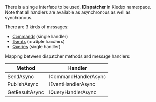 There is a single interface to be used, **IDispatcher** in Kledex namespace.
Note that all handlers are available as asynchronous as well as synchronous.

There are 3 kinds of messages:
- [Commands](https://github.com/lucabriguglia/Kledex/wiki/Commands) (single handler)
- [Events](https://github.com/lucabriguglia/Kledex/wiki/Events) (multiple handlers)
- [Queries](https://github.com/lucabriguglia/Kledex/wiki/Queries) (single handler)

Mapping between dispatcher methods and message handlers:

| Method | Handler |
| --- | --- |
| SendAsync | ICommandHandlerAsync |
| PublishAsync | IEventHandlerAsync |
| GetResultAsync | IQueryHandlerAsync |
